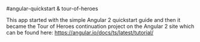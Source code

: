 #angular-quickstart & tour-of-heroes

This app started with the simple Angular 2 quickstart guide and then it became the Tour of Heroes continuation project on the Angular 2 site which can be found here: https://angular.io/docs/ts/latest/tutorial/
